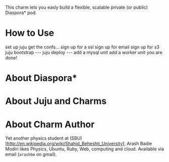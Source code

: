 This charm lets you easly build a flexible, scalable private (or public) Diaspora\* pod.

# How to Use

set up juju
get the confs...
sign up for a ssl
sign up for email
sign up for s3
juju bootstrap --- juju deploy ---
add a mysql unit
add a worker unit
you are done!

# About Diaspora\*

# About Juju and Charms

# About Charm Author

Yet another physics student at (SBU)[http://en.wikipedia.org/wiki/Shahid_Beheshti_University], Arash Badie Modiri likes Physics, Ubuntu, Ruby, Web, computing and cloud. Available via email (`arashbm` on gmail).
